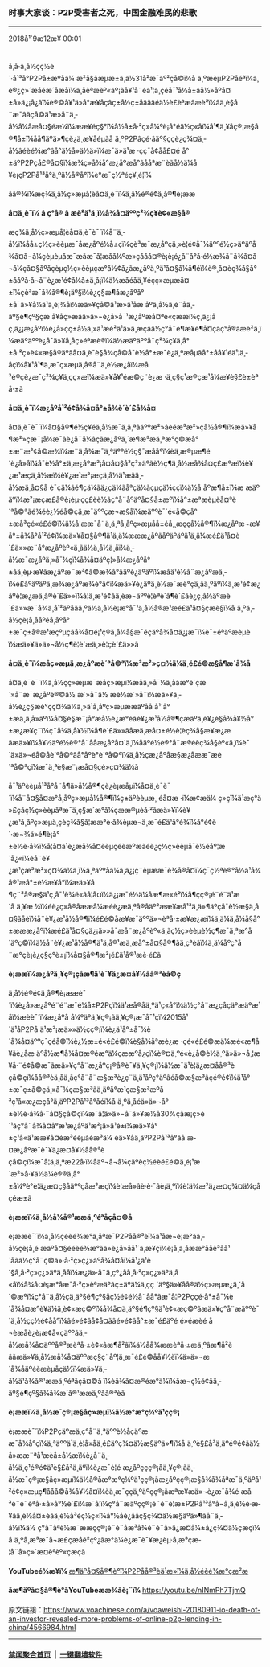 ### 时事大家谈：P2P受害者之死，中国金融难民的悲歌
------------------------

<div class="published">
 <span class="date" title="ä¸­å½æ¶é´">
  <time datetime="2018-09-12T00:01:04+08:00">
   2018å¹´9æ12æ¥ 00:01
  </time>
 </span>
</div>
<br/>
<div class="wsw">
 <p>
  å¸­å·ä¸­å½çç½è´·å¹³å°P2På±æºåä¼ æ²å§ãæµæ±ä¸ä½31å²æ¯äº²çå©ï¼å ä¸ºæèµP2Påéªï¼ä¸è®¿ç»´æåé­æ´åæåï¼ä¸åèªæèº«äº¡ãå¥¹å¨éä¹¦ä¸­çéå¯¹å½å±âå½»åºå¤±å»ä¿¡å¿âï¼è®©å¥¹ä»å°æ¥åçâç±å½ç±åâãâéä½è£èªæâæè²ï¼âä¸è§å¨æ¯âãçå©ä¹æ­»å¨ä¸­å½å¼åæå¤§éæ¼ï¼ææ¥éç§°ï¼å½å±å·²ç»å¼ºè¡å°éä½ç«åï¼å¹¶ä¸¥åç®¡æ§å®¶å±ï¼åå¶äºä»¶çè¿ä¸æ­¥åéµãå ä¸ºP2Pâçé·âäº§ççè¿ç¾¤ä¸­å½âéèé¾æ°âå°ä½å»ä½ä»ï¼æ¯ä»ä¹æ ·çç¯å¢åå£¤é å°±äºP2Pçå£®å¤§ï¼æ¾ç»å¾å°æ¿åºæ­å°ãååªæ¨èãå½ä¼å¥è¡çP2På¹³å°ä¸ºä½å®å°ï¼è°æ¯ç½ªé­ç¥¸é¦ï¼
 </p>
 <p>
  åå®¾ï¼æç¾ä¸­å½ç»æµå­¦èå¤ä¸è¯ï¼ä¸­å½é®é¢ä¸å®¶è¡ææ
 </p>
 <div class="wsw__embed">
 </div>
 <p>
  <strong>
   å¤ä¸è¯ï¼
  </strong>
  <strong>
   â
  </strong>
  <strong>
   ç°å®
  </strong>
  <strong>
   â
  </strong>
  <strong>
   æè²ä¹ä¸ï¼å¾å¤äººç²¾ç¥è¢«æ§å®
  </strong>
 </p>
 <p>
  æç¾ä¸­å½ç»æµå­¦èå¤ä¸è¯è¯´ï¼å¨ä¸­å½ï¼åå±ç½ç»èèµæ¯åæ¿åºé¼å±çï¼çè³æ¯æ¿åºçä¸»è¦é¢å¯¼äººé½ç»äºäºå¾å¤å¬å¼çèµèµåæ¯æãæ¯å¦æåå¼ºæ»çååå¤®è¡è¡é¿å¨å°å·é½æ¾å¨å¾å¤å¬å¼çå¤§åºåçèµç½ç»èèµçæ°å½¢å¿ãæ¿åºä¸ºä¹å¤§å¼å¶éï¼è®¸å¤èç¾å§å°±ååºå·å¬å¨è¿æ¹é¢å¼å±ä¸å¡ï¼ä½æåé­åä¸¥éçç»æµæå¤±ï¼çè³æ¯å¾å®¶è¡äº§ï¼è¿ç§æ¶åæ¿åºå°±å¯ä»¥å¼ä¹ä¸é¡¾åï¼æä»¥çå©ä¹æ­»ä¹åæ åºä¸­å½ä¸é¨åä¸­äº§é¶çº§çæ å¥åç»æãä»ä»¬è¿å»å¯¹æ¿åºæå¤ªé«çææï¼ç¸ä¿¡åç¸ä¿¡æ¿åºï¼è¿å»çç±å½ä¸»ä¹æè²ä¹ä»ä¸æçãä½ç°å¨è¶æ¥è¶å¤çâç°å®âæè²ä¸ï¼æäºäººè¿å¯ä»¥å¸åç»éªæè®­ï¼ä½æäºäººå¨ç²¾ç¥ä¸å°±å·²ç»è¢«æ§å®äºãå¤ä¸è¯è§å¾çå©å¯è½å°±æ¯è¿ä¸ªæåµãå°±åå¥¹éä¹¦ä¸­åçï¼å¥¹å¹¶ä¸æ¯ç»æµä¸å®å¨ä¸è½æ¿åï¼æå³é®çè¿æ¯ç²¾ç¥ä¸çç»æï¼æä»¥å¥¹éæ©ç¨è¿æ ·ä¸ç§ç¹æ®çæ¹å¼æ¥è§£è±èªå·±ã
 </p>
 <p>
  <strong>
   å¤ä¸è¯ï¼æ¿åºå¹²é¢å¾å¤å°±å¾è´è´£å¾å¤
  </strong>
 </p>
 <p>
  å¤ä¸è¯è¯´ï¼å¤§å®¶é½ç¥éä¸­å½æ¯ä¸ä¸ªâäººæ²»âèéæ³æ²»çå½å®¶ï¼æä»¥å¶æ²»çæ¨¡å¼æ¯âè¿å¨å¼âçãæ¿åºä¸´æ¶æ³æä¸ªæ°ç©æå°±æ¨æ³¢å©æ¾ï¼æ¨ä¸å¾æ¯ä¸ªäººé½ç§¯æååºï¼èä¸æ®µæ¶é´è¿å»åï¼å¯è½å°±ä¸æ¿åºæ²¡å¤å¤§å³ç³»äºãè½ç¶ä¸­å½æå¾å¤ç£æºæï¼è¥¿æ¹æçä¸­å½æï¼è¥¿æ¹æ²¡æçä¸­å½ä¹æãä¸­å½æä¸å¤§å è¯çä¼ãé¶çä¼ãä¿çä¼ãåªçä¼ãçµçä¼ç­ç­ï¼ä½å åºæ¶å±ï¼æ æäºäºï¼æ²¡æçæ­£å®è¡èµ·çç£èè½ãç°å¨åºäºå¤§å±æºï¼å°±æªæèµèå¤ªè´ªå©ªãé¾éè¿½éå©çä¸æ¯äººçæ¬æ§åï¼æäººè¯´é«å©çå°±æå³çé«é£é©ï¼ä½å¦ææ¯å¨ä¸ä¸ªå¸åºç»æµåå±éå¸¸æççå½å®¶ï¼æ¿åºæ¬æ¥å°±å¾å°å¹²é¢ï¼æä»¥å¤§å®¶ä¹ä¸ä¼æææ¿åºãåºäºäºä¹ä¸ä¼æé£ä¹å¤è´£ä»»æ¨å°æ¿åºèº«ä¸ãä½ä¸­å½ä¸åï¼ä¸­å½æ¯æ¿åºä¸»å¯¼çï¼å¾å¤äºç¦»å¼æ¿åºå°±åä¸èµ·æ¥ãæ¿åºæ¨æ³¢å©æ¾å°åäºè¿äºäºï¼æåä¹é½å¨æ¿åºæä¸­ï¼é£åºäºäºä¸æ¾æ¿åºæ¾è°å¢ï¼æä»¥è¿äºä¸è½æ¯æè°çä¸åä¸ºäºï¼ä¸æ¹é¢æ¿åºè¦æ¿æä¸å®è´£ä»»ï¼å¦ä¸æ¹é¢åä¸èæ¬äººè¦èªè´å¶è´£ãè¿ç¸å½äºæè´£ä»»æ¨å¾ä¸å¹²äºåãä¸ºä½ä¸­å½è¡æ°å¯¹ä¸­å½å®æ¹æé£ä¹å¤§çæè§ï¼å ä¸ºä¸­å½çè¡å¸ååºéå¸åºå°±æ¯ç±å®æ¹æçºµçãå¾å¤é¡¹ç®ä¸å¼å§æ¯éçäºå¾å¤ä¿¡æ¯ï¼è¯±éªäºæèµèï¼æä»¥ä»ä»¬å½ç¶è¦è´æä¸»è¦çè´£ä»»ã
 </p>
 <p>
  <strong>
   å¤ä¸è¯ï¼æåç»æµä¸æ¿åºæè´ªå©ªï¼æ³æ²»ç¤¾ä¼ä¸é£é©æ§å¶æ´å¾å
  </strong>
 </p>
 <p>
  å¤ä¸è¯è¯´ï¼ä¸­å½çç»æµæ¯æåç»æµï¼æåä¸»å¯¼ä¸åãæ°é´çæ´»å¨æ¯æ¿åºè®©ä½ æ´»å¨ä½ æè½æ´»å¨ï¼æä»¥ä¸­å½è¿ç§æè°çç¤¾ä¼ä¸»ä¹å¸åºç»æµææäºåå å¹´å°±æä¸ä¸å»äºï¼å¤§è§æ¨¡å°æå½è¿æ°éãè¥¿æ¹å½å®¶çæäºä¸è¥¿è§å¾å¥½å°±æ¿æ¥ç¨ï¼ç¨å¾ä¸å¥½ï¼å¶è´£ä»»ãåæä¸æå¤±é½è¦èç¾å§æ¥æ¿æãæä»¥ï¼å¥½äºé½è®°å¨ååæ¿åºå¤´ä¸ï¼åäºé½è®°å¨æ®éèç¾å§èº«ä¸ï¼è¯´ä»ä»¬éå©åè´ªå©ªãå°åºè°è´ªå©ªï¼ä¸­å½çæ¿åºåæ§æ¿åææ¯æè´ªå©ªçï¼æ¯ä¸ªè§æ¨¡æå¤§çé»ç¤¾ä¼ã
 </p>
 <p>
  å¯¹äºèèµå¹³å°å¨å¶ä»å½å®¶çè¿è¡æåµï¼å¤ä¸è¯è¯´ï¼å¨å¤§å¤æ°å¸åºç»æµå½å®¶ï¼ç±äºèèµæ¸ éå¤æ ·ï¼æ¢æä¼ ç»çï¼ä¹æç°ä»£çãç½ç»èèµåªæ¯ä¸ç§æ´æ°å¼çææ®µèå·²ãæä»¥ï¼è¥¿æ¹å¸åºç»æµä¸çèç¾å§å¦ææ³è·å¾èµæ¬ä¸æ¯é£ä¹å°é¾ï¼å°é¢è´·æ¬¾ä»é¶è¡å°±è½è·å¾ï¼å¦å¤ä¹è¿æå¾å¤èèµçéèæºæãéè¿ç½ç»èèµå¯è½éåº¦æ´å¿«ï¼èå¨è¥¿æ¹çæ³æ²»ç¤¾ä¼ä¸ï¼ä¸ªäººåä¼ä¸ä¿¡ç¨èµææ¯è¾å®å¤ï¼ç¯ç½ªè®°å½ä¹å¾å®¹æå°±è½æ¥å°ï¼æä»¥å¶ç¨³å®æ§ä¹ç¸å¯¹è¾é«ãå¦å¤ï¼ä¿¡æ¯é½ä¼åæ¶æ«é²ï¼å¶çç®¡é¨é¨ä¹æ´å ä¸¥æ ¼ï¼éè¿ç»å®åææå¼æéè¿æä¸ªå®åäº²ææ¥æå¹³ä¸ä»¶äºçå¯è½æ§ä¸å¤§ãåèï¼å¨è¥¿æ¹å½å®¶ï¼é£é©åæ¥æ¯äººä»¬èªå·±æ¥æ¿æï¼ä¸ä¼ä¸å¼å§å°±æææ¿åºï¼æé£ä¹å¤§çä¿¡ä»»å¯æå¨æ¿åºèº«ä¸ãç½ç»èèµè½ç¶æ¯ä¸ªæ°å´äºç©ï¼ä½å¨è¥¿æ¹å½å®¶ä¹ä¸å®¹æä¸æå°±å¤§å®¶âä¸çªèâï¼ä¸ä¼åºç°å¨æ°çè¡è¿ç§ç°è±¡ï¼å¤§å®¶æ²¡é£ä¹å®¹æè·é£ã
 </p>
 <p>
  <strong>
   è¡ææï¼æ¿åºä¸¥ç®¡çåæ¶ä¹è¯¥ä¿æ¤å¥½åå®³èå©ç
  </strong>
 </p>
 <p>
  ä¸­å½é®é¢ä¸å®¶è¡ææè¯´ï¼è¿å»æ¿åºé¨é¨æ¯é¼å±P2Pçï¼ä¹æå®åä¸ºä¹ç«å°ï¼ä½ç°å¨æ¿ç­åçäºæäºæ¹åï¼æèè¯´ï¼æ¿åºå å¼ºäºä¸¥ç®¡ãä¸¥ç®¡æ¯å¯¹çï¼2015å¹´ä¹åP2På ä¹æ²¡æä»»ä½çç®¡ï¼è¿ä¹å°±å¯¼è´å¾å¤äººç¯çéå©ï¼è¿½æ±é«é£é©ï¼è§å¾åªæè¿æ ·çé«é£é©æä¼æé«æ¶å¥ãè¿åæ äºå½æ¶å¾å¤æ®éæ°ä¼çææºå¿çï¼è®¤ä¸ºé«è¿å©è½ä¸ºä»ä»¬å¸¦æ¥å·¨é¢å©æ¯ãæä»¥ç°å¨æ¿åºç¡®å®è¯¥ä¸¥ç®¡ï¼ä½æ¯ä¹è¦ä¿æ¤åå®³èçå©çï¼åå®³èä¸åä¸ãç°å¨å¨æ§æ³è¿ç¨ä¸­ä¹åºç°äºâéå©æ§æ³âçé®é¢ï¼ä¹å°±æ¯ç±å©çä¸»å¯¼çæ§æ³ãä¸äºå°æ¹çæ§æ³æºå³ç¹å«æ¿æçå°ä¸äºP2På¹³å°åé­ï¼å ä¸ºä¸åé­ä»ä»¬å°±è½è·å¾å·¨å¤§çå©çï¼æ¯å¦ä»ä»¬å¯ä»¥æ½å30%çåæ¡ç»è´¹ãç°å¨å¾å¤å°æ¹æ¿åºä¹æ²¡ä»ä¹é±ï¼æä»¥å°±ç¹å«ä¹ææ¥å¤éæ³éèµãéæ³ä¼ éä»¥åä¸äºP2På¹³å°ãå æ­¤æ¿åºæ¯è¯¥ä¿æ¤å¥½åå®³èçå©çï¼æ¯å¦ä¸ä¸ªæ22å·ï¼åäº¬å¬å¼çäºèç½éèé£é©ä¸é¡¹æ´æ²»å·¥ä½ä¼è®®ä¸å°±å¼ºè°è¦ä¿æ¤ç§åäººçåæ³æçï¼è¦æå»âè·è·¯âè¡ä¸ºï¼è¦ä¾æ³ä¿æ¤ç¾¤ä¼çåçéæ±ã
 </p>
 <p>
  <strong>
   è¡ææï¼ä¸­å½å¾å®¹ææä¸ºéªå­çå¤©å 
  </strong>
 </p>
 <p>
  è¡ææè¯´ï¼ä¸­å½çéèé¾æ°ä¸åªæ¯P2Påå®³èï¼ä¹åæ¬è¡æ°ãä¸­å½çè¡å¸é æäºå¤§ééèé¾æ°ãä»è¿å»åå¹´ä¸­æ¥çï¼è¡å¸ä¸åææ°ååè³åå¹´åãä½ç°å¨ç©ä»·å·²ç»ç¿»äºå¾å¤åï¼å¹¿ä¹è´§å¸å·²ç»ç¿»äºä¸ååï¼æ¿ä»·å¨ä¸çº¿åå¸å·²ç»ç¿»äºä¸å«åï¼å¾å¤è¡æ°åæ¯å·²ç»èªæäºãç±äºä¼ä¸çç ´äº§ä»¥åå®ä½ç»æµæ¿ä¸´å´©æºï¼ç°å¨ä¸­å½çä¸­äº§é¶çº§åç½é¢é½å¨åå°ãæ¯å¦P2Pççé·å°±å¯¼è´å¾å¤æ°è¥ä¼ä¸è¢«æç©ºï¼å¾å¤ä¸­äº§é¶çº§ä¹è¢«æç©ºãæä»¥ç°å¨æäººè¯´ä¸­å½çç½é¢åå°ï¼âé»é¢âå¢å¤ãâé»é¢âå°±æ¯é£äºé é»éæèé å¬èæåè¿è¡æ¢å«çäººãä¸­å½æå¾å¤äººå®³æèªå·±è¢«âæ¶å²âï¼ä½åå¾ææèªå·±æä¸ºâæ¶å²èâãæä»¥ä¸­å½æå¾å¤äººæç§ç¨åº¦ä¸æ¯é£é©åå¥½èï¼ä»ä»¬æ´å¾åäºéèæèµåçä½ï¼æä»¥ä¸­å½ä¹å¾å®¹ææä¸ºéªå­çå¤©å ï¼èå¾å¤æ®éæ°ä¼ï¼åæ¬ç½é¢åä¸­äº§é¶çº§å¾å¾æ´å®¹ææä¸ºåå®³èã
 </p>
 <p>
  <strong>
   è¡ææï¼ä¸­å½æ¯ç®¡æ§åç»æµï¼ä½æ°æ°ç¼ºä¹çç®¡
  </strong>
 </p>
 <p>
  è¡ææè¯´ï¼P2Pçäºæä¸ç°å¨ä¸ªäººè½åçäºææ¯å¾å°çï¼ä¸ªäººä¹ä¸è¦å»åä¸é£äºç¾¤ä½æ§äºä»¶ï¼å ä¸ºè§£å³ä¸äºé®é¢ãä½ å»ææ¨ªå¹æèå±å½æ­ï¼è¿å¨ä¸­å½ä¸ç¹é®é¢ä¹è§£å³ä¸äºï¼è¿æ¯è¦é æ¿åºççç®¡åä¸¥ç®¡ãä¸­å½æ¯ç®¡æ§åç»æµï¼ä½å®åæ°æ°ç¼ºä¹çç®¡ãæ¿åºçç®¡æ§å¾å¾åªæ¯ä¸ºäºå¹²é¢ç»æµç¶ååå©å¾å¥½å¤ï¼èä¸æ¯ççä¸ºäºçç®¡ãæªæ¥æä»¬è¿æ¯å¾é æå³é¨é¨èªå·±å»å°½è´£ï¼æ¯å¦ï¼ç°å¨æäºçç®¡é¨é¨è¦æ±P2På¹³å°å¬å¸ä¸è½è·æ­¥ãä¸è½å¤±èãä¸è½å³é­ç½ç«ï¼å°½åé¿ååç§ç¾¤ä½æ§äºä»¶ãå¨ä¸­å½ï¼ä½ ç°å¨åªè½æ¯ææçç®¡é¨é¨åæ³å¾é¨é¨å»ä¿æ¤å¼±å¿ç¾¤ä½çæçï¼å ä¸ºå¸æ³æ¯å¬æ­£çæåé²çº¿ãæ°ä¼è¿æ¯è¯¥æ¿èµ·å¸æ³çæ­¦å¨å»ç»´æ¤èªèº«çæçã
 </p>
 <p>
  <strong>
   YouTubeé¾æ¥ï¼
  </strong>
  <a class="wsw__a" href="https://youtu.be/OATRcZbSkfg" target="_blank">
   æ¶äºå¤§å®¶è°ï¼P2Påå®³èä¹æ­»ï¼ä¸­å½éèé¾æ°çæ²æ­
  </a>
 </p>
 <p>
  <strong>
   ãæ¶äºå¤§å®¶è°ãYouTubeæ­æ¾åè¡¨ï¼
  </strong>
  <a class="wsw__a" href="https://youtu.be/nINmPh7TjmQ" target="_blank">
   https://youtu.be/nINmPh7TjmQ
  </a>
 </p>
 <div class="clear">
 </div>
 <div class="mediaReplacer externalMedia">
  <div class="c-sticky-container">
   <div class="c-sticky-element" data-sp_api="youtube">
    <span class="c-sticky-element__close-el c-sticky-element__swipe-el ta-c" title="å³é­">
     <span class="ico ico-close m-0">
     </span>
    </span>
    <div class="external-content-placeholder">
    </div>
    <script>
    </script>
   </div>
  </div>
 </div>
 <p>
 </p>
 <p>
 </p>
 <p>
 </p>
 <p>
 </p>
 <p>
 </p>
</div>

原文链接：https://www.voachinese.com/a/voaweishi-20180911-io-death-of-an-investor-revealed-more-problems-of-online-p2p-lending-in-china/4566984.html


------------------------
#### [禁闻聚合首页](https://github.com/gfw-breaker/banned-news/blob/master/README.md) &nbsp;|&nbsp;  [一键翻墙软件](https://github.com/gfw-breaker/nogfw/blob/master/README.md)